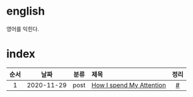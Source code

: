 # english
영어를 익힌다.

# index 
|순서|날짜|분류|제목|정리|
|:---:|:---:|:---:|:---|:---:|
|1|2020-11-29|post|[How I spend My Attention](https://mythirdbrain.substack.com/p/how-i-Spend-my-attention)|[#](./sub/1_eng.md)|
